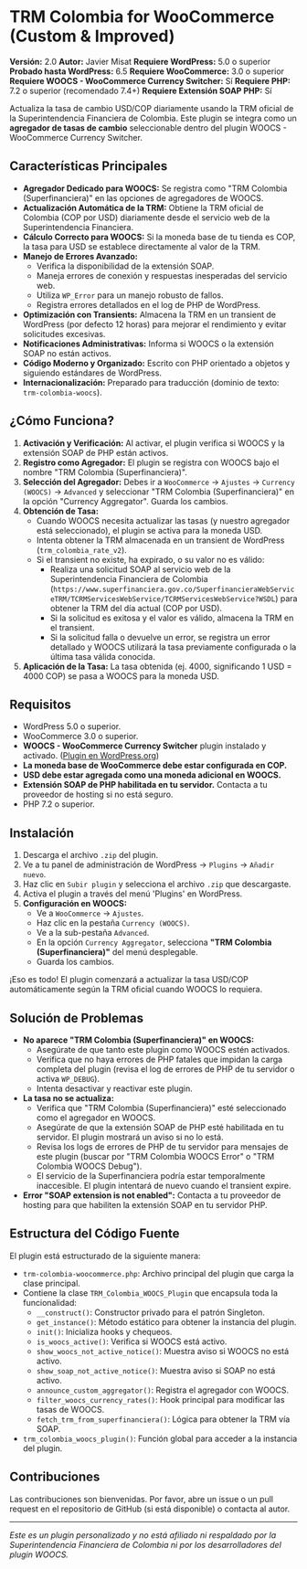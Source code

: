 # TRM Colombia for WooCommerce (Custom & Improved)

**Versión:** 2.0
**Autor:** Javier Misat 
**Requiere WordPress:** 5.0 o superior
**Probado hasta WordPress:** 6.5
**Requiere WooCommerce:** 3.0 o superior
**Requiere WOOCS - WooCommerce Currency Switcher:** Sí
**Requiere PHP:** 7.2 o superior (recomendado 7.4+)
**Requiere Extensión SOAP PHP:** Sí

Actualiza la tasa de cambio USD/COP diariamente usando la TRM oficial de la Superintendencia Financiera de Colombia. Este plugin se integra como un **agregador de tasas de cambio** seleccionable dentro del plugin WOOCS - WooCommerce Currency Switcher.

## Características Principales

* **Agregador Dedicado para WOOCS:** Se registra como "TRM Colombia (Superfinanciera)" en las opciones de agregadores de WOOCS.
* **Actualización Automática de la TRM:** Obtiene la TRM oficial de Colombia (COP por USD) diariamente desde el servicio web de la Superintendencia Financiera.
* **Cálculo Correcto para WOOCS:** Si la moneda base de tu tienda es COP, la tasa para USD se establece directamente al valor de la TRM.
* **Manejo de Errores Avanzado:**
    * Verifica la disponibilidad de la extensión SOAP.
    * Maneja errores de conexión y respuestas inesperadas del servicio web.
    * Utiliza `WP_Error` para un manejo robusto de fallos.
    * Registra errores detallados en el log de PHP de WordPress.
* **Optimización con Transients:** Almacena la TRM en un transient de WordPress (por defecto 12 horas) para mejorar el rendimiento y evitar solicitudes excesivas.
* **Notificaciones Administrativas:** Informa si WOOCS o la extensión SOAP no están activos.
* **Código Moderno y Organizado:** Escrito con PHP orientado a objetos y siguiendo estándares de WordPress.
* **Internacionalización:** Preparado para traducción (dominio de texto: `trm-colombia-woocs`).

## ¿Cómo Funciona?

1.  **Activación y Verificación:** Al activar, el plugin verifica si WOOCS y la extensión SOAP de PHP están activos.
2.  **Registro como Agregador:** El plugin se registra con WOOCS bajo el nombre "TRM Colombia (Superfinanciera)".
3.  **Selección del Agregador:** Debes ir a `WooCommerce` -> `Ajustes` -> `Currency (WOOCS)` -> `Advanced` y seleccionar "TRM Colombia (Superfinanciera)" en la opción "Currency Aggregator". Guarda los cambios.
4.  **Obtención de Tasa:**
    * Cuando WOOCS necesita actualizar las tasas (y nuestro agregador está seleccionado), el plugin se activa para la moneda USD.
    * Intenta obtener la TRM almacenada en un transient de WordPress (`trm_colombia_rate_v2`).
    * Si el transient no existe, ha expirado, o su valor no es válido:
        * Realiza una solicitud SOAP al servicio web de la Superintendencia Financiera de Colombia (`https://www.superfinanciera.gov.co/SuperfinancieraWebServiceTRM/TCRMServicesWebService/TCRMServicesWebService?WSDL`) para obtener la TRM del día actual (COP por USD).
        * Si la solicitud es exitosa y el valor es válido, almacena la TRM en el transient.
        * Si la solicitud falla o devuelve un error, se registra un error detallado y WOOCS utilizará la tasa previamente configurada o la última tasa válida conocida.
5.  **Aplicación de la Tasa:** La tasa obtenida (ej. 4000, significando 1 USD = 4000 COP) se pasa a WOOCS para la moneda USD.

## Requisitos

* WordPress 5.0 o superior.
* WooCommerce 3.0 o superior.
* **WOOCS - WooCommerce Currency Switcher** plugin instalado y activado. ([Plugin en WordPress.org](https://wordpress.org/plugins/woocommerce-currency-switcher/))
* **La moneda base de WooCommerce debe estar configurada en COP.**
* **USD debe estar agregada como una moneda adicional en WOOCS.**
* **Extensión SOAP de PHP habilitada en tu servidor.** Contacta a tu proveedor de hosting si no está seguro.
* PHP 7.2 o superior.

## Instalación

1.  Descarga el archivo `.zip` del plugin.
2.  Ve a tu panel de administración de WordPress -> `Plugins` -> `Añadir nuevo`.
3.  Haz clic en `Subir plugin` y selecciona el archivo `.zip` que descargaste.
4.  Activa el plugin a través del menú 'Plugins' en WordPress.
5.  **Configuración en WOOCS:**
    * Ve a `WooCommerce` -> `Ajustes`.
    * Haz clic en la pestaña `Currency (WOOCS)`.
    * Ve a la sub-pestaña `Advanced`.
    * En la opción `Currency Aggregator`, selecciona **"TRM Colombia (Superfinanciera)"** del menú desplegable.
    * Guarda los cambios.

¡Eso es todo! El plugin comenzará a actualizar la tasa USD/COP automáticamente según la TRM oficial cuando WOOCS lo requiera.

## Solución de Problemas

* **No aparece "TRM Colombia (Superfinanciera)" en WOOCS:**
    * Asegúrate de que tanto este plugin como WOOCS estén activados.
    * Verifica que no haya errores de PHP fatales que impidan la carga completa del plugin (revisa el log de errores de PHP de tu servidor o activa `WP_DEBUG`).
    * Intenta desactivar y reactivar este plugin.
* **La tasa no se actualiza:**
    * Verifica que "TRM Colombia (Superfinanciera)" esté seleccionado como el agregador en WOOCS.
    * Asegúrate de que la extensión SOAP de PHP esté habilitada en tu servidor. El plugin mostrará un aviso si no lo está.
    * Revisa los logs de errores de PHP de tu servidor para mensajes de este plugin (buscar por "TRM Colombia WOOCS Error" o "TRM Colombia WOOCS Debug").
    * El servicio de la Superfinanciera podría estar temporalmente inaccesible. El plugin intentará de nuevo cuando el transient expire.
* **Error "SOAP extension is not enabled":** Contacta a tu proveedor de hosting para que habiliten la extensión SOAP en tu servidor PHP.

## Estructura del Código Fuente

El plugin está estructurado de la siguiente manera:

* `trm-colombia-woocommerce.php`: Archivo principal del plugin que carga la clase principal.
* Contiene la clase `TRM_Colombia_WOOCS_Plugin` que encapsula toda la funcionalidad:
    * `__construct()`: Constructor privado para el patrón Singleton.
    * `get_instance()`: Método estático para obtener la instancia del plugin.
    * `init()`: Inicializa hooks y chequeos.
    * `is_woocs_active()`: Verifica si WOOCS está activo.
    * `show_woocs_not_active_notice()`: Muestra aviso si WOOCS no está activo.
    * `show_soap_not_active_notice()`: Muestra aviso si SOAP no está activo.
    * `announce_custom_aggregator()`: Registra el agregador con WOOCS.
    * `filter_woocs_currency_rates()`: Hook principal para modificar las tasas de WOOCS.
    * `fetch_trm_from_superfinanciera()`: Lógica para obtener la TRM vía SOAP.
* `trm_colombia_woocs_plugin()`: Función global para acceder a la instancia del plugin.

## Contribuciones

Las contribuciones son bienvenidas. Por favor, abre un issue o un pull request en el repositorio de GitHub (si está disponible) o contacta al autor.

---

*Este es un plugin personalizado y no está afiliado ni respaldado por la Superintendencia Financiera de Colombia ni por los desarrolladores del plugin WOOCS.*

